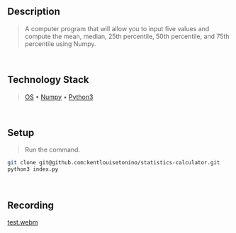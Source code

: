 ## Description
> A computer program that will allow you to input five values and compute the mean, median, 25th percentile, 50th percentile, and 75th percentile using Numpy.

<br />

## Technology Stack
> [OS](https://docs.python.org/3.10/library/os.html) • [Numpy](https://pypi.org/project/numpy/) • [Python3](https://docs.python.org/3.10/)

<br />

## Setup
> Run the command.
```bash
git clone git@github.com:kentlouisetonino/statistics-calculator.git
python3 index.py
```

<br />

## Recording
[test.webm](https://user-images.githubusercontent.com/69438999/204091704-71669fd4-8b49-409b-be54-7b267833a925.webm)
